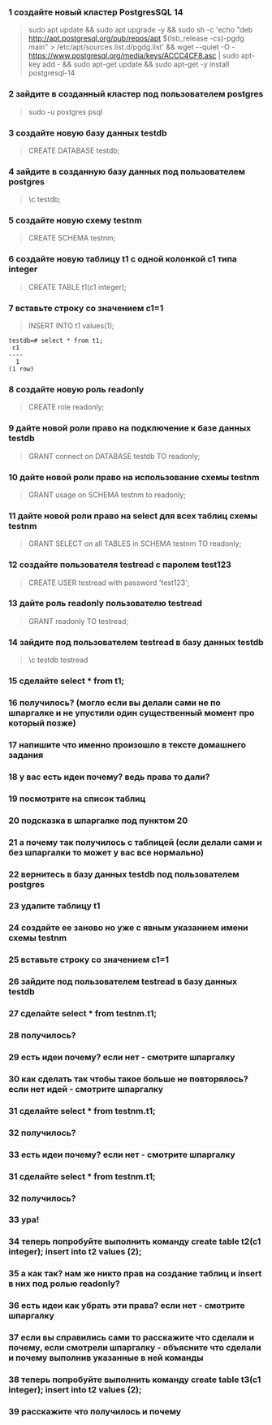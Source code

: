 ### 1 создайте новый кластер PostgresSQL 14
> sudo apt update && sudo apt upgrade -y && sudo sh -c 'echo "deb http://apt.postgresql.org/pub/repos/apt $(lsb_release -cs)-pgdg main" > /etc/apt/sources.list.d/pgdg.list' && wget --quiet -O - https://www.postgresql.org/media/keys/ACCC4CF8.asc | sudo apt-key add - && sudo apt-get update && sudo apt-get -y install postgresql-14
### 2 зайдите в созданный кластер под пользователем postgres
> sudo -u postgres psql
### 3 создайте новую базу данных testdb
> CREATE DATABASE testdb;
### 4 зайдите в созданную базу данных под пользователем postgres
> \c testdb;
### 5 создайте новую схему testnm
> CREATE SCHEMA testnm;
### 6 создайте новую таблицу t1 с одной колонкой c1 типа integer
> CREATE TABLE t1(c1 integer);
### 7 вставьте строку со значением c1=1
> INSERT INTO t1 values(1);
<pre><code>testdb=# select * from t1;
 c1
----
  1
(1 row)</code></pre>
### 8 создайте новую роль readonly
> CREATE role readonly;
### 9 дайте новой роли право на подключение к базе данных testdb
> GRANT connect on DATABASE testdb TO readonly;
### 10 дайте новой роли право на использование схемы testnm
> GRANT usage on SCHEMA testnm to readonly;
### 11 дайте новой роли право на select для всех таблиц схемы testnm
> GRANT SELECT on all TABLES in SCHEMA testnm TO readonly;
### 12 создайте пользователя testread с паролем test123
> CREATE USER testread with password 'test123';
### 13 дайте роль readonly пользователю testread
> GRANT readonly TO testread;
### 14 зайдите под пользователем testread в базу данных testdb
> \c testdb testread

### 15 сделайте select * from t1;
### 16 получилось? (могло если вы делали сами не по шпаргалке и не упустили один существенный момент про который позже)
### 17 напишите что именно произошло в тексте домашнего задания
### 18 у вас есть идеи почему? ведь права то дали?
### 19 посмотрите на список таблиц
### 20 подсказка в шпаргалке под пунктом 20
### 21 а почему так получилось с таблицей (если делали сами и без шпаргалки то может у вас все нормально)
### 22 вернитесь в базу данных testdb под пользователем postgres
### 23 удалите таблицу t1
### 24 создайте ее заново но уже с явным указанием имени схемы testnm
### 25 вставьте строку со значением c1=1
### 26 зайдите под пользователем testread в базу данных testdb
### 27 сделайте select * from testnm.t1;
### 28 получилось?
### 29 есть идеи почему? если нет - смотрите шпаргалку
### 30 как сделать так чтобы такое больше не повторялось? если нет идей - смотрите шпаргалку
### 31 сделайте select * from testnm.t1;
### 32 получилось?
### 33 есть идеи почему? если нет - смотрите шпаргалку
### 31 сделайте select * from testnm.t1;
### 32 получилось?
### 33 ура!
### 34 теперь попробуйте выполнить команду create table t2(c1 integer); insert into t2 values (2);
### 35 а как так? нам же никто прав на создание таблиц и insert в них под ролью readonly?
### 36 есть идеи как убрать эти права? если нет - смотрите шпаргалку
### 37 если вы справились сами то расскажите что сделали и почему, если смотрели шпаргалку - объясните что сделали и почему выполнив указанные в ней команды
### 38 теперь попробуйте выполнить команду create table t3(c1 integer); insert into t2 values (2);
### 39 расскажите что получилось и почему